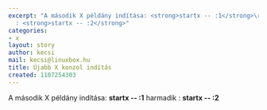 ```yaml
---
excerpt: "A második X példány indítása: <strong>startx -- :1</strong>\r\nharmadik
  : <strong>startx -- :2</strong>"
categories:
- x
layout: story
author: kecsi
mail: kecsi@linuxbox.hu
title: Újabb X konzol indítás
created: 1107254303
---
```

A második X példány indítása: <strong>startx -- :1</strong>
harmadik : <strong>startx -- :2</strong>
